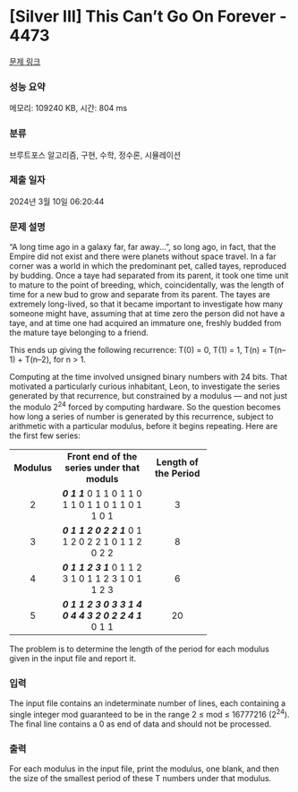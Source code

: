 # [Silver III] This Can’t Go On Forever - 4473 

[문제 링크](https://www.acmicpc.net/problem/4473) 

### 성능 요약

메모리: 109240 KB, 시간: 804 ms

### 분류

브루트포스 알고리즘, 구현, 수학, 정수론, 시뮬레이션

### 제출 일자

2024년 3월 10일 06:20:44

### 문제 설명

<p>“A long time ago in a galaxy far, far away...”, so long ago, in fact, that the Empire did not exist and there were planets without space travel. In a far corner was a world in which the predominant pet, called tayes, reproduced by budding. Once a taye had separated from its parent, it took one time unit to mature to the point of breeding, which, coincidentally, was the length of time for a new bud to grow and separate from its parent. The tayes are extremely long-lived, so that it became important to investigate how many someone might have, assuming that at time zero the person did not have a taye, and at time one had acquired an immature one, freshly budded from the mature taye belonging to a friend.</p>

<p>This ends up giving the following recurrence: T(0) = 0, T(1) = 1, T(n) = T(n–1) + T(n–2), for n > 1.</p>

<p>Computing at the time involved unsigned binary numbers with 24 bits. That motivated a particularly curious inhabitant, Leon, to investigate the series generated by that recurrence, but constrained by a modulus — and not just the modulo 2<sup>24</sup> forced by computing hardware. So the question becomes how long a series of number is generated by this recurrence, subject to arithmetic with a particular modulus, before it begins repeating. Here are the first few series:</p>

<table class="table table-bordered" style="width:70%">
	<tbody>
		<tr>
			<td style="text-align:center"><strong>Modulus</strong></td>
			<td style="text-align:center"><strong>Front end of the series under that moduls</strong></td>
			<td style="text-align:center"><strong>Length of the Period</strong></td>
		</tr>
		<tr>
			<td style="text-align:center">2</td>
			<td style="text-align:center"><em><strong>0 1 1</strong></em> 0 1 1 0 1 1 0 1 1 0 1 1 0 1 1 0 1 1 0 1</td>
			<td style="text-align:center">3</td>
		</tr>
		<tr>
			<td style="text-align:center">3</td>
			<td style="text-align:center"><em><strong>0 1 1 2 0 2 2 1</strong></em> 0 1 1 2 0 2 2 1 0 1 1 2 0 2 2 </td>
			<td style="text-align:center">8</td>
		</tr>
		<tr>
			<td style="text-align:center">4</td>
			<td style="text-align:center"><em><strong>0 1 1 2 3 1</strong></em> 0 1 1 2 3 1 0 1 1 2 3 1 0 1 1 2 3</td>
			<td style="text-align:center">6</td>
		</tr>
		<tr>
			<td style="text-align:center">5</td>
			<td style="text-align:center"><em><strong>0 1 1 2 3 0 3 3 1 4 0 4 4 3 2 0 2 2 4 1</strong></em> 0 1 1</td>
			<td style="text-align:center">20</td>
		</tr>
	</tbody>
</table>

<p>The problem is to determine the length of the period for each modulus given in the input file and report it.</p>

### 입력 

 <p>The input file contains an indeterminate number of lines, each containing a single integer mod guaranteed to be in the range 2 ≤ mod ≤ 16777216 (2<sup>24</sup>). The final line contains a 0 as end of data and should not be processed.</p>

<p> </p>

### 출력 

 <p>For each modulus in the input file, print the modulus, one blank, and then the size of the smallest period of these T numbers under that modulus.</p>

<p> </p>

